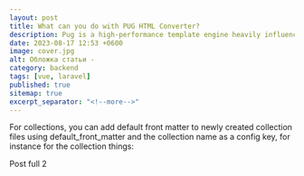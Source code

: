 ```yaml
---
layout: post
title: What can you do with PUG HTML Converter?
description: Pug is a high-performance template engine heavily influenced by Haml and implemented with JavaScript for Node.js and browsers.
date: 2023-08-17 12:53 +0600
image: cover.jpg
alt: Обложка статьи -
category: backend
tags: [vue, laravel]
published: true
sitemap: true
excerpt_separator: "<!--more-->"
---
```


For collections, you can add default front matter to newly created collection files using default_front_matter and the collection name as a config key, for instance for the collection things:


<!--more-->

Post full 2
